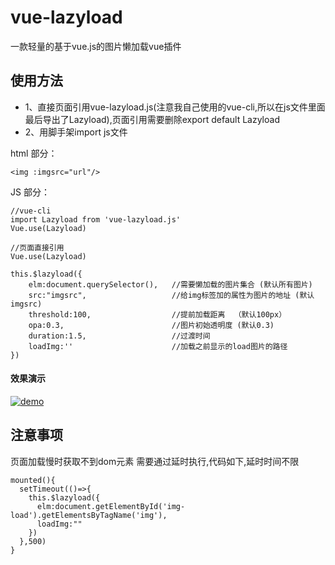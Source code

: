 # vue-lazyload
一款轻量的基于vue.js的图片懒加载vue插件
## 使用方法 
* 1、直接页面引用vue-lazyload.js(注意我自己使用的vue-cli,所以在js文件里面最后导出了Lazyload),页面引用需要删除export default Lazyload
* 2、用脚手架import js文件


html 部分：
```
<img :imgsrc="url"/>
```
JS 部分：

```
//vue-cli
import Lazyload from 'vue-lazyload.js'
Vue.use(Lazyload)

//页面直接引用
Vue.use(Lazyload)

this.$lazyload({
    elm:document.querySelector(),   //需要懒加载的图片集合 (默认所有图片)
    src:"imgsrc",	                //给img标签加的属性为图片的地址 (默认imgsrc)
    threshold:100,	                //提前加载距离  （默认100px）
    opa:0.3,		                //图片初始透明度 (默认0.3)
    duration:1.5,	                //过渡时间
    loadImg:''                      //加载之前显示的load图片的路径
})
```
#### 效果演示
[![demo](https://github.com/lzxb/lazy-load-img/raw/master/shot/mode-default.png)](http://lzxb.github.io/lazy-load-img/examples/mode-default.html)

## 注意事项
页面加载慢时获取不到dom元素 需要通过延时执行,代码如下,延时时间不限
```
mounted(){
  setTimeout(()=>{
    this.$lazyload({
      elm:document.getElementById('img-load').getElementsByTagName('img'),
      loadImg:""
    })
  },500)
}
```
